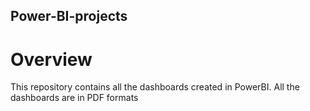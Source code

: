 ## Power-BI-projects

# Overview
This repository contains all the dashboards created in PowerBI.
All the dashboards are in PDF formats
